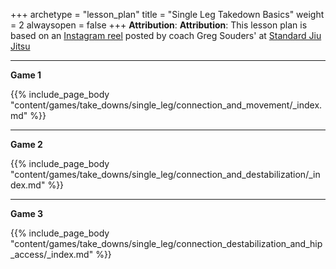 +++ 
archetype = "lesson_plan" 
title = "Single Leg Takedown Basics"
weight = 2
alwaysopen = false 
+++
**Attribution**: **Attribution**: This lesson plan is based on an [Instagram reel](https://www.instagram.com/reel/Cnxe_UNJ2IB/?hl=en) posted by coach Greg Souders' at [Standard Jiu Jitsu](https://www.standardjiujitsu.com/)

---
**Game 1**

{{% include_page_body "content/games/take_downs/single_leg/connection_and_movement/_index.md" %}}

---
**Game 2**

{{% include_page_body "content/games/take_downs/single_leg/connection_and_destabilization/_index.md" %}}

---
**Game 3**

{{% include_page_body "content/games/take_downs/single_leg/connection_destabilization_and_hip_access/_index.md" %}}
